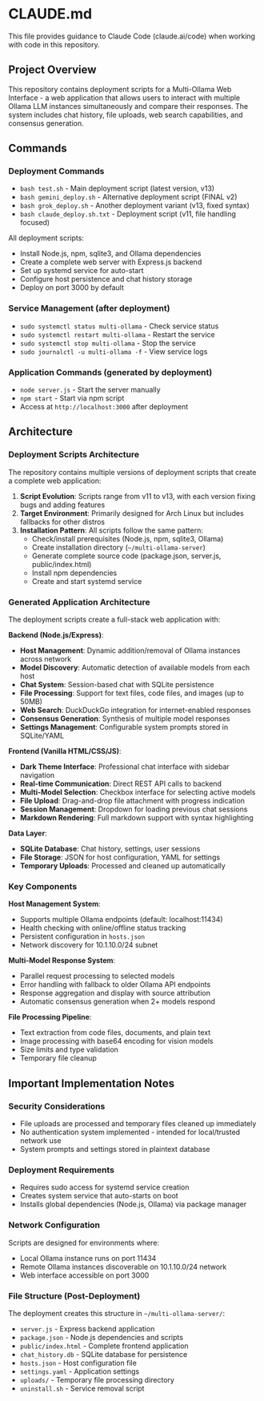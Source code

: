 # CLAUDE.md

This file provides guidance to Claude Code (claude.ai/code) when working with code in this repository.

## Project Overview

This repository contains deployment scripts for a Multi-Ollama Web Interface - a web application that allows users to interact with multiple Ollama LLM instances simultaneously and compare their responses. The system includes chat history, file uploads, web search capabilities, and consensus generation.

## Commands

### Deployment Commands
- `bash test.sh` - Main deployment script (latest version, v13)
- `bash gemini_deploy.sh` - Alternative deployment script (FINAL v2) 
- `bash grok_deploy.sh` - Another deployment variant (v13, fixed syntax)
- `bash claude_deploy.sh.txt` - Deployment script (v11, file handling focused)

All deployment scripts:
- Install Node.js, npm, sqlite3, and Ollama dependencies
- Create a complete web server with Express.js backend
- Set up systemd service for auto-start
- Configure host persistence and chat history storage
- Deploy on port 3000 by default

### Service Management (after deployment)
- `sudo systemctl status multi-ollama` - Check service status
- `sudo systemctl restart multi-ollama` - Restart the service
- `sudo systemctl stop multi-ollama` - Stop the service
- `sudo journalctl -u multi-ollama -f` - View service logs

### Application Commands (generated by deployment)
- `node server.js` - Start the server manually
- `npm start` - Start via npm script
- Access at `http://localhost:3000` after deployment

## Architecture

### Deployment Scripts Architecture
The repository contains multiple versions of deployment scripts that create a complete web application:

1. **Script Evolution**: Scripts range from v11 to v13, with each version fixing bugs and adding features
2. **Target Environment**: Primarily designed for Arch Linux but includes fallbacks for other distros
3. **Installation Pattern**: All scripts follow the same pattern:
   - Check/install prerequisites (Node.js, npm, sqlite3, Ollama)
   - Create installation directory (`~/multi-ollama-server`)  
   - Generate complete source code (package.json, server.js, public/index.html)
   - Install npm dependencies
   - Create and start systemd service

### Generated Application Architecture
The deployment scripts create a full-stack web application with:

**Backend (Node.js/Express)**:
- **Host Management**: Dynamic addition/removal of Ollama instances across network
- **Model Discovery**: Automatic detection of available models from each host
- **Chat System**: Session-based chat with SQLite persistence
- **File Processing**: Support for text files, code files, and images (up to 50MB)
- **Web Search**: DuckDuckGo integration for internet-enabled responses  
- **Consensus Generation**: Synthesis of multiple model responses
- **Settings Management**: Configurable system prompts stored in SQLite/YAML

**Frontend (Vanilla HTML/CSS/JS)**:
- **Dark Theme Interface**: Professional chat interface with sidebar navigation
- **Real-time Communication**: Direct REST API calls to backend
- **Multi-Model Selection**: Checkbox interface for selecting active models
- **File Upload**: Drag-and-drop file attachment with progress indication
- **Session Management**: Dropdown for loading previous chat sessions
- **Markdown Rendering**: Full markdown support with syntax highlighting

**Data Layer**:
- **SQLite Database**: Chat history, settings, user sessions
- **File Storage**: JSON for host configuration, YAML for settings
- **Temporary Uploads**: Processed and cleaned up automatically

### Key Components

**Host Management System**:
- Supports multiple Ollama endpoints (default: localhost:11434)
- Health checking with online/offline status tracking  
- Persistent configuration in `hosts.json`
- Network discovery for 10.1.10.0/24 subnet

**Multi-Model Response System**:
- Parallel request processing to selected models
- Error handling with fallback to older Ollama API endpoints
- Response aggregation and display with source attribution
- Automatic consensus generation when 2+ models respond

**File Processing Pipeline**:
- Text extraction from code files, documents, and plain text
- Image processing with base64 encoding for vision models
- Size limits and type validation
- Temporary file cleanup

## Important Implementation Notes

### Security Considerations
- File uploads are processed and temporary files cleaned up immediately
- No authentication system implemented - intended for local/trusted network use
- System prompts and settings stored in plaintext database

### Deployment Requirements  
- Requires sudo access for systemd service creation
- Creates system service that auto-starts on boot
- Installs global dependencies (Node.js, Ollama) via package manager

### Network Configuration
Scripts are designed for environments where:
- Local Ollama instance runs on port 11434
- Remote Ollama instances discoverable on 10.1.10.0/24 network  
- Web interface accessible on port 3000

### File Structure (Post-Deployment)
The deployment creates this structure in `~/multi-ollama-server/`:
- `server.js` - Express backend application
- `package.json` - Node.js dependencies and scripts
- `public/index.html` - Complete frontend application
- `chat_history.db` - SQLite database for persistence
- `hosts.json` - Host configuration file
- `settings.yaml` - Application settings
- `uploads/` - Temporary file processing directory
- `uninstall.sh` - Service removal script